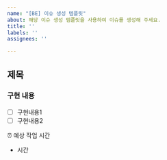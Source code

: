 ```yaml
---
name: "[BE] 이슈 생성 템플릿"
about: 해당 이슈 생성 템플릿을 사용하여 이슈를 생성해 주세요.
title: ''
labels: ''
assignees: ''

---
```


## 제목
### 구현 내용
- [ ] 구현내용1
- [ ] 구현내용2

⏰ 예상 작업 시간
- 시간
